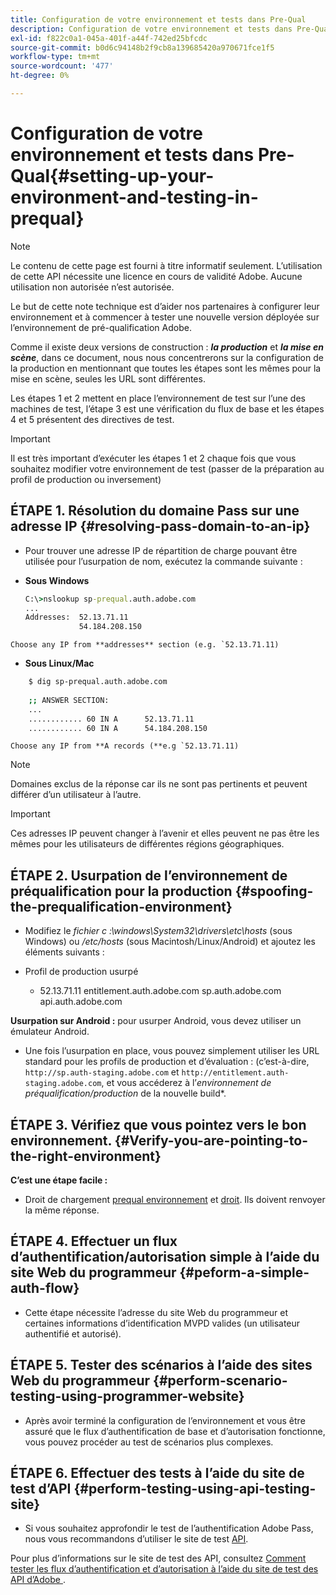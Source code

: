 ```yaml
---
title: Configuration de votre environnement et tests dans Pre-Qual
description: Configuration de votre environnement et tests dans Pre-Qual
exl-id: f822c0a1-045a-401f-a44f-742ed25bfcdc
source-git-commit: b0d6c94148b2f9cb8a139685420a970671fce1f5
workflow-type: tm+mt
source-wordcount: '477'
ht-degree: 0%

---
```


# Configuration de votre environnement et tests dans Pre-Qual{#setting-up-your-environment-and-testing-in-prequal}

>[!NOTE]
>
>Le contenu de cette page est fourni à titre informatif seulement. L’utilisation de cette API nécessite une licence en cours de validité Adobe. Aucune utilisation non autorisée n’est autorisée.

Le but de cette note technique est d’aider nos partenaires à configurer leur environnement et à commencer à tester une nouvelle version déployée sur l’environnement de pré-qualification Adobe.

Comme il existe deux versions de construction : ***la production*** et ***la mise en scène***, dans ce document, nous nous concentrerons sur la configuration de la production en mentionnant que toutes les étapes sont les mêmes pour la mise en scène, seules les URL sont différentes.

Les étapes 1 et 2 mettent en place l’environnement de test sur l’une des machines de test, l’étape 3 est une vérification du flux de base et les étapes 4 et 5 présentent des directives de test.

>[!IMPORTANT]
>
> Il est très important d’exécuter les étapes 1 et 2 chaque fois que vous souhaitez modifier votre environnement de test (passer de la préparation au profil de production ou inversement)


## ÉTAPE 1. Résolution du domaine Pass sur une adresse IP {#resolving-pass-domain-to-an-ip}

* Pour trouver une adresse IP de répartition de charge pouvant être utilisée pour l’usurpation de nom, exécutez la commande suivante :

* **Sous Windows**

  ```cmd
  C:\>nslookup sp-prequal.auth.adobe.com
  ...
  Addresses:  52.13.71.11
              54.184.208.150
  ```

```Choose any IP from **addresses** section (e.g. `52.13.71.11)```

* **Sous Linux/Mac**

```sh
    $ dig sp-prequal.auth.adobe.com
    
    ;; ANSWER SECTION:
    ...
    ............ 60 IN A      52.13.71.11
    ............ 60 IN A      54.184.208.150
```

```Choose any IP from **A records (**e.g `52.13.71.11)```

>[!NOTE]
>
>Domaines exclus de la réponse car ils ne sont pas pertinents et peuvent différer d’un utilisateur à l’autre.

>[!IMPORTANT]
>
> Ces adresses IP peuvent changer à l’avenir et elles peuvent ne pas être les mêmes pour les utilisateurs de différentes régions géographiques.


## ÉTAPE 2.  Usurpation de l’environnement de préqualification pour la production {#spoofing-the-prequalification-environment}

* Modifiez le *fichier c :\\windows\\System32\\drivers\\etc\\hosts* (sous Windows) ou */etc/hosts* (sous Macintosh/Linux/Android) et ajoutez les éléments suivants :

* Profil de production usurpé
   * 52.13.71.11 entitlement.auth.adobe.com sp.auth.adobe.com api.auth.adobe.com

**Usurpation sur Android :** pour usurper Android, vous devez utiliser un émulateur Android.

* Une fois l’usurpation en place, vous pouvez simplement utiliser les URL standard pour les profils de production et d’évaluation : (c’est-à-dire, `http://sp.auth-staging.adobe.com` et `http://entitlement.auth-staging.adobe.com`, et vous accéderez à l’*environnement de préqualification/production* de la nouvelle build*.


## ÉTAPE 3.  Vérifiez que vous pointez vers le bon environnement. {#Verify-you-are-pointing-to-the-right-environment}

**C’est une étape facile :**

* Droit de chargement [prequal environnement](https://entitlement-prequal.auth.adobe.com/environment.html) et [droit](https://entitlement.auth.adobe.com/environment.html). Ils doivent renvoyer la même réponse.


## ÉTAPE 4.  Effectuer un flux d’authentification/autorisation simple à l’aide du site Web du programmeur {#peform-a-simple-auth-flow}

* Cette étape nécessite l’adresse du site Web du programmeur et certaines informations d’identification MVPD valides (un utilisateur authentifié et autorisé).

## ÉTAPE 5.  Tester des scénarios à l’aide des sites Web du programmeur {#perform-scenario-testing-using-programmer-website}

* Après avoir terminé la configuration de l’environnement et vous être assuré que le flux d’authentification de base et d’autorisation fonctionne, vous pouvez procéder au test de scénarios plus complexes.


## ÉTAPE 6.  Effectuer des tests à l’aide du site de test d’API {#perform-testing-using-api-testing-site}

* Si vous souhaitez approfondir le test de l’authentification Adobe Pass, nous vous recommandons d’utiliser le site de test [API](http://entitlement-prequal.auth.adobe.com/apitest/api.html).

Pour plus d’informations sur le site de test des API, consultez [Comment tester les flux d’authentification et d’autorisation à l’aide du site de test des API d’Adobe ](/help/authentication/integration-guide-programmers/legacy/notes-technical/test-authn-authz-flows-using-adobes-api-test-site.md).
